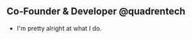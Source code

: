 ## Co-Founder & Developer @quadrentech
- I'm pretty alright at what I do.
<!---
sk0x728/sk0x728 is a ✨ special ✨ repository because its `README.md` (this file) appears on your GitHub profile.
You can click the Preview link to take a look at your changes.
--->
